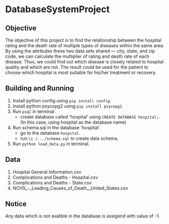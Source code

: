 # DatabaseSystemProject

## Objective

The objective of this project is to find the relationship between the hospital rating and the death rate of multiple types of diseases within the same area. By using the attributes these two data sets shared — city, state, and zip code, we can calculate the multiplier of rating and death rate of each disease. Thus, we could find out which disease is closely related to hospital quality and which are not. The result could be used for the patient to choose which hospital is most suitable for his/her treatment or recovery.

## Building and Running

1. Install python config using `pip install config`.
2. Install python psycopg2 using `pip install psycopg2`.
3. Run `psql` in terminal.
    - create database called 'hospital' using `CREATE DATABASE hospital;`.
        (In this case, using hospital as the database name)
4. Run schema.sql in the database 'hospital'. 
    - go to the database `hospital`.
    - run `\i /.../schema.sql` to create data schema.
5. Run `python load_data.py` in terminal. 	

## Data
1. Hospital General Information.csv
2. Complications and Deaths - Hospital.csv
3. Complications and Deaths - State.csv
4. NCHS_-_Leading_Causes_of_Death__United_States.csv

## Notice
Any data which is not avalible in the database is assigend with value of -1.
